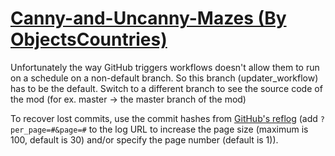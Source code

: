 # [Canny-and-Uncanny-Mazes (By ObjectsCountries)](https://github.com/ObjectsCountries/Canny-and-Uncanny-Mazes)

Unfortunately the way GitHub triggers workflows doesn't allow them to run on a schedule on a non-default branch. So this branch (updater_workflow) has to be the default. Switch to a different branch to see the source code of the mod (for ex. master -> the master branch of the mod)

To recover lost commits, use the commit hashes from [GitHub's reflog](https://api.github.com/repos/KtaneModules/Canny-and-Uncanny-Mazes-ObjectsCountries/events) (add `?per_page=#&page=#` to the log URL to increase the page size (maximum is 100, default is 30) and/or specify the page number (default is 1)).
